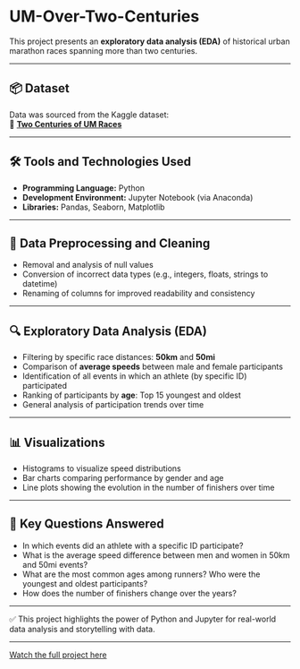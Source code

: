 # UM-Over-Two-Centuries
This project presents an **exploratory data analysis (EDA)** of historical urban marathon races spanning more than two centuries.

---

## 📦 Dataset
Data was sourced from the Kaggle dataset:  
🔗 [**Two Centuries of UM Races**](https://www.kaggle.com/datasets/fatihyavuzz/two-centuries-of-um-races)

---

## 🛠️ Tools and Technologies Used
- **Programming Language:** Python  
- **Development Environment:** Jupyter Notebook (via Anaconda)  
- **Libraries:** Pandas, Seaborn, Matplotlib  

---

## 🧹 Data Preprocessing and Cleaning
- Removal and analysis of null values  
- Conversion of incorrect data types (e.g., integers, floats, strings to datetime)  
- Renaming of columns for improved readability and consistency  

---

## 🔍 Exploratory Data Analysis (EDA)
- Filtering by specific race distances: **50km** and **50mi**  
- Comparison of **average speeds** between male and female participants  
- Identification of all events in which an athlete (by specific ID) participated  
- Ranking of participants by **age**: Top 15 youngest and oldest  
- General analysis of participation trends over time  

---

## 📊 Visualizations
- Histograms to visualize speed distributions  
- Bar charts comparing performance by gender and age  
- Line plots showing the evolution in the number of finishers over time  

---

## 🧠 Key Questions Answered
- In which events did an athlete with a specific ID participate?  
- What is the average speed difference between men and women in 50km and 50mi events?  
- What are the most common ages among runners? Who were the youngest and oldest participants?  
- How does the number of finishers change over the years?  

---

✅ This project highlights the power of Python and Jupyter for real-world data analysis and storytelling with data.

---

[Watch the full project here](https://github.com/GonzaloFlores1306/UM-Over-Two-Centuries/blob/main/Project01_AnalizingTwoCenturiesUM.ipynb)
